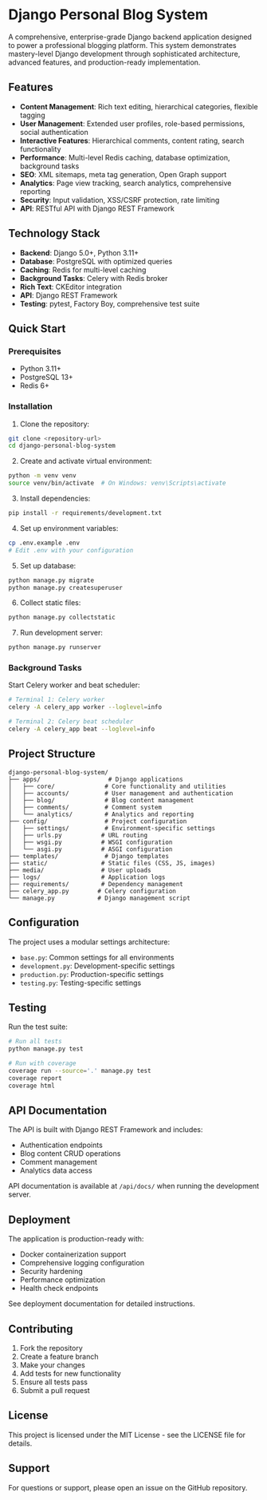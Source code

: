 # Django Personal Blog System

A comprehensive, enterprise-grade Django backend application designed to power a professional blogging platform. This system demonstrates mastery-level Django development through sophisticated architecture, advanced features, and production-ready implementation.

## Features

- **Content Management**: Rich text editing, hierarchical categories, flexible tagging
- **User Management**: Extended user profiles, role-based permissions, social authentication
- **Interactive Features**: Hierarchical comments, content rating, search functionality
- **Performance**: Multi-level Redis caching, database optimization, background tasks
- **SEO**: XML sitemaps, meta tag generation, Open Graph support
- **Analytics**: Page view tracking, search analytics, comprehensive reporting
- **Security**: Input validation, XSS/CSRF protection, rate limiting
- **API**: RESTful API with Django REST Framework

## Technology Stack

- **Backend**: Django 5.0+, Python 3.11+
- **Database**: PostgreSQL with optimized queries
- **Caching**: Redis for multi-level caching
- **Background Tasks**: Celery with Redis broker
- **Rich Text**: CKEditor integration
- **API**: Django REST Framework
- **Testing**: pytest, Factory Boy, comprehensive test suite

## Quick Start

### Prerequisites

- Python 3.11+
- PostgreSQL 13+
- Redis 6+

### Installation

1. Clone the repository:

```bash
git clone <repository-url>
cd django-personal-blog-system
```

2. Create and activate virtual environment:

```bash
python -m venv venv
source venv/bin/activate  # On Windows: venv\Scripts\activate
```

3. Install dependencies:

```bash
pip install -r requirements/development.txt
```

4. Set up environment variables:

```bash
cp .env.example .env
# Edit .env with your configuration
```

5. Set up database:

```bash
python manage.py migrate
python manage.py createsuperuser
```

6. Collect static files:

```bash
python manage.py collectstatic
```

7. Run development server:

```bash
python manage.py runserver
```

### Background Tasks

Start Celery worker and beat scheduler:

```bash
# Terminal 1: Celery worker
celery -A celery_app worker --loglevel=info

# Terminal 2: Celery beat scheduler
celery -A celery_app beat --loglevel=info
```

## Project Structure

```
django-personal-blog-system/
├── apps/                   # Django applications
│   ├── core/              # Core functionality and utilities
│   ├── accounts/          # User management and authentication
│   ├── blog/              # Blog content management
│   ├── comments/          # Comment system
│   └── analytics/         # Analytics and reporting
├── config/                # Project configuration
│   ├── settings/          # Environment-specific settings
│   ├── urls.py           # URL routing
│   ├── wsgi.py           # WSGI configuration
│   └── asgi.py           # ASGI configuration
├── templates/             # Django templates
├── static/               # Static files (CSS, JS, images)
├── media/                # User uploads
├── logs/                 # Application logs
├── requirements/         # Dependency management
├── celery_app.py        # Celery configuration
└── manage.py            # Django management script
```

## Configuration

The project uses a modular settings architecture:

- `base.py`: Common settings for all environments
- `development.py`: Development-specific settings
- `production.py`: Production-specific settings
- `testing.py`: Testing-specific settings

## Testing

Run the test suite:

```bash
# Run all tests
python manage.py test

# Run with coverage
coverage run --source='.' manage.py test
coverage report
coverage html
```

## API Documentation

The API is built with Django REST Framework and includes:

- Authentication endpoints
- Blog content CRUD operations
- Comment management
- Analytics data access

API documentation is available at `/api/docs/` when running the development server.

## Deployment

The application is production-ready with:

- Docker containerization support
- Comprehensive logging configuration
- Security hardening
- Performance optimization
- Health check endpoints

See deployment documentation for detailed instructions.

## Contributing

1. Fork the repository
2. Create a feature branch
3. Make your changes
4. Add tests for new functionality
5. Ensure all tests pass
6. Submit a pull request

## License

This project is licensed under the MIT License - see the LICENSE file for details.

## Support

For questions or support, please open an issue on the GitHub repository.
